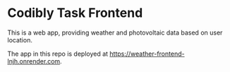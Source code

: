 # Codibly Task Frontend


This is a web app, providing weather and photovoltaic data based on user location.

The app in this repo is deployed at https://weather-frontend-lnjh.onrender.com.

